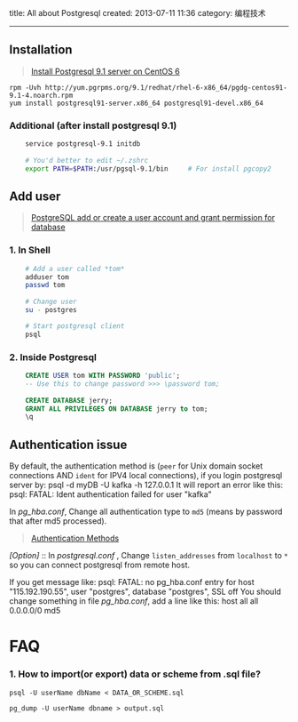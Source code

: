 
title: All about Postgresql
created: 2013-07-11 11:36
category: 编程技术
**********


Installation
------------
>  [Install Postgresql 9.1 server on CentOS 6](https://gist.github.com/bvajda/1296795)

    rpm -Uvh http://yum.pgrpms.org/9.1/redhat/rhel-6-x86_64/pgdg-centos91-9.1-4.noarch.rpm
    yum install postgresql91-server.x86_64 postgresql91-devel.x86_64
    
    

### Additional (after install postgresql 9.1)

``` bash
    service postgresql-9.1 initdb
    
    # You'd better to edit ~/.zshrc
    export PATH=$PATH:/usr/pgsql-9.1/bin     # For install pgcopy2
```


Add user
--------
>  [PostgreSQL add or create a user account and grant permission for database](http://www.cyberciti.biz/faq/howto-add-postgresql-user-account/)

### 1. In Shell

``` bash
    # Add a user called *tom*
    adduser tom
    passwd tom
    
    # Change user
    su - postgres

    # Start postgresql client
    psql
```


### 2. Inside Postgresql

``` sql
    CREATE USER tom WITH PASSWORD 'public';
    -- Use this to change password >>> \password tom;
    
    CREATE DATABASE jerry;
    GRANT ALL PRIVILEGES ON DATABASE jerry to tom;
    \q
```


Authentication issue
--------------------
By default, the authentication method is (`peer` for Unix domain
socket connections AND `ident` for IPV4 local connections), if you
login postgresql server by: 
    psql -d myDB -U kafka -h 127.0.0.1
It will report an error like this:
    psql: FATAL:  Ident authentication failed for user "kafka"

In *pg_hba.conf*, Change all authentication type to `md5` (means by
password that after md5 processed).
>  [Authentication Methods](http://www.postgresql.org/docs/9.1/static/auth-methods.html)

*[Option]* :: In *postgresql.conf* , Change `listen_addresses` from
 `localhost` to `*` so you can connect postgresql from remote host.

If you get message like:
    psql: FATAL:  no pg_hba.conf entry for host "115.192.190.55", user "postgres", database "postgres", SSL off
You should change something in file *pg_hba.conf*, add a line like this:
    host    all             all             0.0.0.0/0            md5


    
 FAQ 
=====
### 1. How to import(or export) data or scheme from .sql file?

    psql -U userName dbName < DATA_OR_SCHEME.sql
    
    pg_dump -U userName dbname > output.sql

